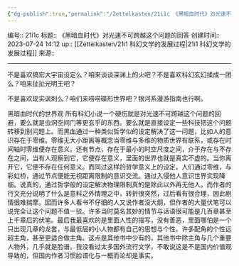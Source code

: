 ```yaml
---
{"dg-publish":true,"permalink":"/Zettelkasten/21i1c 《黑暗血时代》对光速不可跨越这个问题的回答/","dgPassFrontmatter":true}
---
```


编号:: 21i1c
标题:: 《黑暗血时代》对光速不可跨越这个问题的回答
创建时间:: 2023-07-24 14:12
up:: [[Zettelkasten/21i1 科幻文学的发展过程\|21i1 科幻文学的发展过程]]
来源:: 

---
不是喜欢搞宏大宇宙设定么？咱来谈谈深渊上的火吧？不是喜欢科幻玄幻揉成一团么？咱来扯扯光明王吧？

不是喜欢现实讽刺么？咱们来唠唠碟形世界吧？银河系漫游指南也行啊。

黑暗血时代的世界观
所有科幻小说一个硬伤就是对光速不可跨越这个问题的回避，要么就是虫洞空间门等更玄乎的东西。要么就是直接设定一些科技把这个问题转移到别问题上。而黑血通过一种类似哲学似的设定解决了这一问题，比如人的意识存在于零维。零维无大小距离等概念当零维与多维的物质世界有联系，或存在时间轴时零维便存在意义。还有节点，存在于最小的时空尺度之间，介于存在与不存在之间，当有人观察到它，它便存在意义，里面的世界也就是真实不虚的。当你离开它，它便不存在任何意义。而同过这样的哲学意义上的设定，人们通过零维，与彩虹桥，通过节点便能无视距离限制的意识交流。通过入侵他人意识世界实现降临。说真的，通过哲学般的设定解决物理限制真的是除此以外再无他人。而作者的行文充分说明了什么是意料之外情理之中，转折很突然，过后看有很合理，因此剧情很难揣摩。因而许多人看书不仔细的人又说作者没大纲，但作者的大量伏笔可以说完全让这个问题不值一驳。许多当时莫名其妙的情节与话语很可能是几百章甚至上千章后的伏笔。最后我最喜欢的是里面人性的描写，没有善恶，里面哪怕是一个只出现几章的龙套，与最低层的小人物都有自己的思想与个性。许多配角的个性远超主角，甚至更适合做主角。这点是其他书中少有的，其他书中除主角与几个重要人物外，几乎就是脸谱。我没看过太多国外流行文学，不敢说这是不是国内价值观导致的，但国内作者习惯脸谱化与一概而论却是事实。